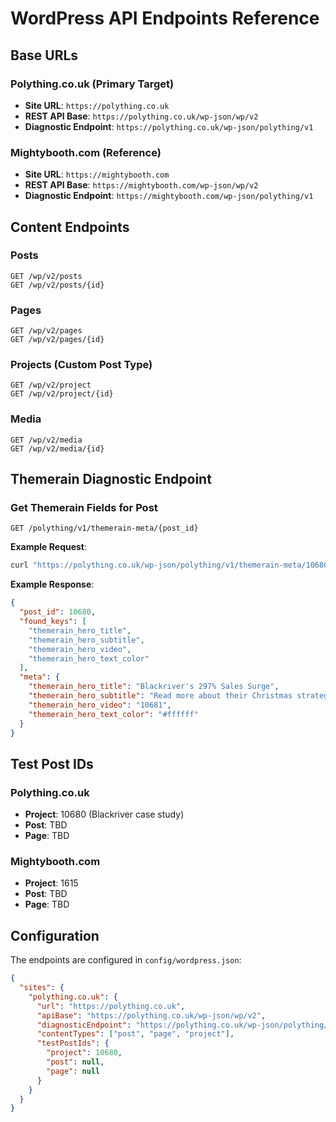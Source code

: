 # WordPress API Endpoints Reference

## Base URLs

### Polything.co.uk (Primary Target)
- **Site URL**: `https://polything.co.uk`
- **REST API Base**: `https://polything.co.uk/wp-json/wp/v2`
- **Diagnostic Endpoint**: `https://polything.co.uk/wp-json/polything/v1`

### Mightybooth.com (Reference)
- **Site URL**: `https://mightybooth.com`
- **REST API Base**: `https://mightybooth.com/wp-json/wp/v2`
- **Diagnostic Endpoint**: `https://mightybooth.com/wp-json/polything/v1`

## Content Endpoints

### Posts
```
GET /wp/v2/posts
GET /wp/v2/posts/{id}
```

### Pages
```
GET /wp/v2/pages
GET /wp/v2/pages/{id}
```

### Projects (Custom Post Type)
```
GET /wp/v2/project
GET /wp/v2/project/{id}
```

### Media
```
GET /wp/v2/media
GET /wp/v2/media/{id}
```

## Themerain Diagnostic Endpoint

### Get Themerain Fields for Post
```
GET /polything/v1/themerain-meta/{post_id}
```

**Example Request**:
```bash
curl "https://polything.co.uk/wp-json/polything/v1/themerain-meta/10680"
```

**Example Response**:
```json
{
  "post_id": 10680,
  "found_keys": [
    "themerain_hero_title",
    "themerain_hero_subtitle",
    "themerain_hero_video",
    "themerain_hero_text_color"
  ],
  "meta": {
    "themerain_hero_title": "Blackriver's 297% Sales Surge",
    "themerain_hero_subtitle": "Read more about their Christmas strategy success",
    "themerain_hero_video": "10681",
    "themerain_hero_text_color": "#ffffff"
  }
}
```

## Test Post IDs

### Polything.co.uk
- **Project**: 10680 (Blackriver case study)
- **Post**: TBD
- **Page**: TBD

### Mightybooth.com
- **Project**: 1615
- **Post**: TBD
- **Page**: TBD

## Configuration

The endpoints are configured in `config/wordpress.json`:

```json
{
  "sites": {
    "polything.co.uk": {
      "url": "https://polything.co.uk",
      "apiBase": "https://polything.co.uk/wp-json/wp/v2",
      "diagnosticEndpoint": "https://polything.co.uk/wp-json/polything/v1",
      "contentTypes": ["post", "page", "project"],
      "testPostIds": {
        "project": 10680,
        "post": null,
        "page": null
      }
    }
  }
}
```

